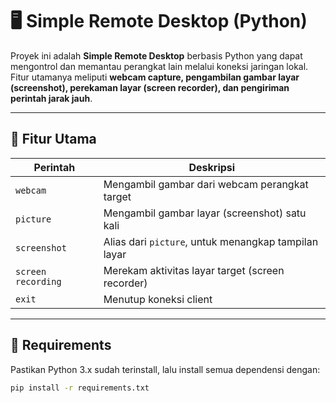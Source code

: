 # 🖥️ Simple Remote Desktop (Python)

Proyek ini adalah **Simple Remote Desktop** berbasis Python yang dapat mengontrol dan memantau perangkat lain melalui koneksi jaringan lokal.  
Fitur utamanya meliputi **webcam capture, pengambilan gambar layar (screenshot), perekaman layar (screen recorder), dan pengiriman perintah jarak jauh**.

---

## 🚀 Fitur Utama

| Perintah | Deskripsi |
|-----------|------------|
| `webcam` | Mengambil gambar dari webcam perangkat target |
| `picture` | Mengambil gambar layar (screenshot) satu kali |
| `screenshot` | Alias dari `picture`, untuk menangkap tampilan layar |
| `screen recording` | Merekam aktivitas layar target (screen recorder) |
| `exit` | Menutup koneksi client |

---

## 🧩 Requirements

Pastikan Python 3.x sudah terinstall, lalu install semua dependensi dengan:

```bash
pip install -r requirements.txt

